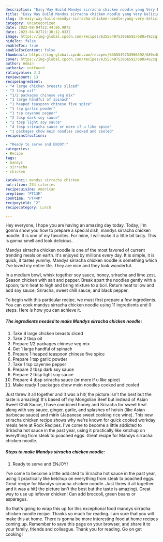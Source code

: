 ```yaml
---
description: "Easy Way Build Mandys sirracha chicken noodle yang Very Delicious"
title: "Easy Way Build Mandys sirracha chicken noodle yang Very Delicious"
slug: 36-easy-way-build-mandys-sirracha-chicken-noodle-yang-very-delicious
category: Uncategorized
date: 2022-08-04T22:44:06.907Z
date: 2023-04-02T21:30:12.033Z
image: https://img-global.cpcdn.com/recipes/6355549753966592/680x482cq70/mandys-sirracha-chicken-noodle-recipe-main-photo.jpg
hideToc: false
enableToc: true
enableTocContent: false
thumbnail: https://img-global.cpcdn.com/recipes/6355549753966592/680x482cq70/mandys-sirracha-chicken-noodle-recipe-main-photo.jpg
cover: https://img-global.cpcdn.com/recipes/6355549753966592/680x482cq70/mandys-sirracha-chicken-noodle-recipe-main-photo.jpg
author: Admin
authorAv: notfound
ratingvalue: 3.3
reviewcount: 13
recipeingredient:
- "4 large chicken breasts sliced"
- "2 tbsp oil"
- "1/2 packages chinese veg mix"
- "1 large handful of spinach"
- "1 heaped teaspoon chinese five spice"
- "1 tsp garlic powder"
- "1 tsp cayenne pepper"
- "2 tbsp dark soy sauce"
- "2 tbsp light soy sauce"
- "4 tbsp sriracha sauce or more if u like spice"
- "1 packages chow mein noodles cooked and cooled"
recipeinstructions:

- "Ready to serve and ENJOY!"
categories:
- Recipe
tags:
- mandys
- sirracha
- chicken

katakunci: mandys sirracha chicken 
nutrition: 234 calories
recipecuisine: American
preptime: "PT13M"
cooktime: "PT44M"
recipeyield: "2"
recipecategory: Lunch

---
```



Hey everyone, I hope you are having an amazing day today. Today, I'm gonna show you how to prepare a special dish, mandys sirracha chicken noodle. It is one of my favorites. For mine, I will make it a little bit tasty. This is gonna smell and look delicious.

Mandys sirracha chicken noodle is one of the most favored of current trending meals on earth. It's enjoyed by millions every day. It is simple, it is quick, it tastes yummy. Mandys sirracha chicken noodle is something which I've loved my entire life. They are nice and they look wonderful.

In a medium bowl, whisk together soy sauce, honey, sriracha and lime zest. Season chicken with salt and pepper. Break apart the noodles gently with a spoon; turn heat to high and bring mixture to a boil. Return heat to low and add soy sauce, Sriracha, sweet chili sauce, and black pepper.


To begin with this particular recipe, we must first prepare a few ingredients. You can cook mandys sirracha chicken noodle using 11 ingredients and 0 steps. Here is how you can achieve it.

<!--inarticleads1-->

##### The ingredients needed to make Mandys sirracha chicken noodle:

1. Take 4 large chicken breasts sliced
1. Take 2 tbsp oil
1. Prepare 1/2 packages chinese veg mix
1. Get 1 large handful of spinach
1. Prepare 1 heaped teaspoon chinese five spice
1. Prepare 1 tsp garlic powder
1. Take 1 tsp cayenne pepper
1. Prepare 2 tbsp dark soy sauce
1. Prepare 2 tbsp light soy sauce
1. Prepare 4 tbsp sriracha sauce (or more if u like spice)
1. Make ready 1 packages chow mein noodles cooked and cooled


Just threw it all together and it was a hit( the picture isn&#39;t the best but the taste is amazing) It&#39;s based off my Mongolian Beef but instead of Asian Sweet Chili Sauce, I have combined honey and Sriracha for sweet heat along with soy sauce, ginger, garlic, and splashes of hoisin (like Asian barbecue sauce) and mirin (Japanese sweet cooking rice wine). This new sriracha chicken recipe shows why we&#39;re known for quick cooked workday meals here at Rock Recipes. I&#39;ve come to become a little addicted to Sriracha hot sauce in the past year, using it practically like ketchup on everything from steak to poached eggs. Great recipe for Mandys sirracha chicken noodle. 

<!--inarticleads2-->

##### Steps to make Mandys sirracha chicken noodle:


1. Ready to serve and ENJOY!

I&#39;ve come to become a little addicted to Sriracha hot sauce in the past year, using it practically like ketchup on everything from steak to poached eggs. Great recipe for Mandys sirracha chicken noodle. Just threw it all together and it was a hit( the picture isn&#39;t the best but the taste is amazing). Great way to use up leftover chicken! Can add broccoli, green beans or asparagus. 

So that's going to wrap this up for this exceptional food mandys sirracha chicken noodle recipe. Thanks so much for reading. I am sure that you will make this at home. There is gonna be more interesting food at home recipes coming up. Remember to save this page on your browser, and share it to your family, friends and colleague. Thank you for reading. Go on get cooking!
